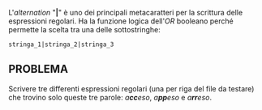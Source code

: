 L'_alternation_ "**|**" è uno dei principali metacaratteri per la scrittura delle espressioni regolari.
Ha la funzione logica dell'_OR_ booleano perché permette la scelta tra una delle sottostringhe:
```
stringa_1|stringa_2|stringa_3

```

## PROBLEMA

Scrivere tre differenti espressioni regolari (una per riga del file da testare) che trovino solo queste tre parole:
_a**cc**eso_, _a**pp**eso_ e _a**rr**eso_.